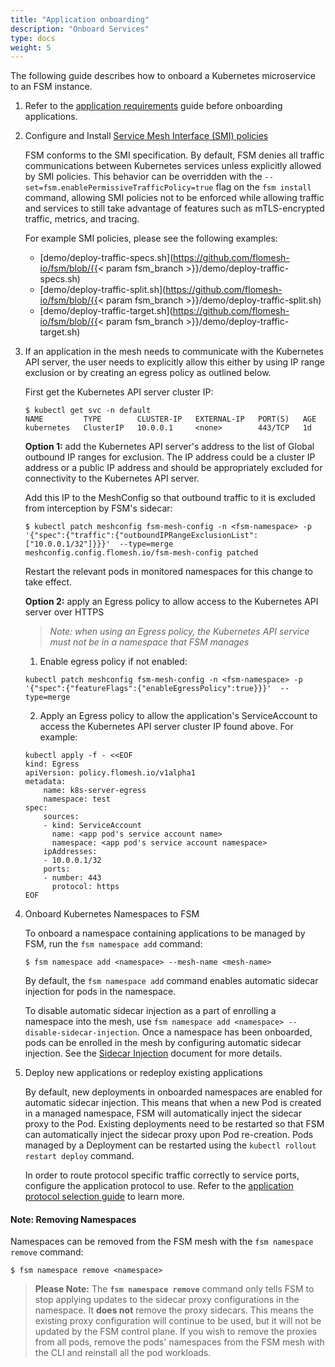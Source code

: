 ```yaml
---
title: "Application onboarding"
description: "Onboard Services"
type: docs
weight: 5
---
```


The following guide describes how to onboard a Kubernetes microservice to an FSM instance.

1. Refer to the [application requirements](/guides/app_onboarding/prereqs) guide before onboarding applications.

2. Configure and Install [Service Mesh Interface (SMI) policies](https://github.com/servicemeshinterface/smi-spec)

    FSM conforms to the SMI specification. By default, FSM denies all traffic communications between Kubernetes services unless explicitly allowed by SMI policies. This behavior can be overridden with the `--set=fsm.enablePermissiveTrafficPolicy=true` flag on the `fsm install` command, allowing SMI policies not to be enforced while allowing traffic and services to still take advantage of features such as mTLS-encrypted traffic, metrics, and tracing.

    For example SMI policies, please see the following examples:
    - [demo/deploy-traffic-specs.sh](https://github.com/flomesh-io/fsm/blob/{{< param fsm_branch >}}/demo/deploy-traffic-specs.sh)
    - [demo/deploy-traffic-split.sh](https://github.com/flomesh-io/fsm/blob/{{< param fsm_branch >}}/demo/deploy-traffic-split.sh)
    - [demo/deploy-traffic-target.sh](https://github.com/flomesh-io/fsm/blob/{{< param fsm_branch >}}/demo/deploy-traffic-target.sh)

3. If an application in the mesh needs to communicate with the Kubernetes API server, the user needs to explicitly allow this either by using IP range exclusion or by creating an egress policy as outlined below.

   First get the Kubernetes API server cluster IP:
   ```console
   $ kubectl get svc -n default
   NAME         TYPE        CLUSTER-IP   EXTERNAL-IP   PORT(S)   AGE
   kubernetes   ClusterIP   10.0.0.1     <none>        443/TCP   1d
   ```

    **Option 1:** add the Kubernetes API server's address to the list of Global outbound IP ranges for exclusion. The IP address could be a cluster IP address or a public IP address and should be appropriately excluded for connectivity to the Kubernetes API server.

    Add this IP to the MeshConfig so that outbound traffic to it is excluded from interception by FSM's sidecar:
    ```console
    $ kubectl patch meshconfig fsm-mesh-config -n <fsm-namespace> -p '{"spec":{"traffic":{"outboundIPRangeExclusionList":["10.0.0.1/32"]}}}'  --type=merge
    meshconfig.config.flomesh.io/fsm-mesh-config patched
    ```
    
    Restart the relevant pods in monitored namespaces for this change to take effect.

    **Option 2:** apply an Egress policy to allow access to the Kubernetes API server over HTTPS
   
   > _Note: when using an Egress policy, the Kubernetes API service must not be in a namespace that FSM manages_

    1. Enable egress policy if not enabled:
    ```console
    kubectl patch meshconfig fsm-mesh-config -n <fsm-namespace> -p '{"spec":{"featureFlags":{"enableEgressPolicy":true}}}'  --type=merge
    ```
   
    2. Apply an Egress policy to allow the application's ServiceAccount to access the Kubernetes API server cluster IP found above.
    For example:
    ```console
    kubectl apply -f - <<EOF
    kind: Egress
    apiVersion: policy.flomesh.io/v1alpha1
    metadata:
        name: k8s-server-egress
        namespace: test
    spec:
        sources:
        - kind: ServiceAccount
          name: <app pod's service account name>
          namespace: <app pod's service account namespace>
        ipAddresses:
        - 10.0.0.1/32
        ports:
        - number: 443
          protocol: https
    EOF
    ```  

4. Onboard Kubernetes Namespaces to FSM

    To onboard a namespace containing applications to be managed by FSM, run the `fsm namespace add` command:

    ```console
    $ fsm namespace add <namespace> --mesh-name <mesh-name>
    ```

    By default, the `fsm namespace add` command enables automatic sidecar injection for pods in the namespace.

    To disable automatic sidecar injection as a part of enrolling a namespace into the mesh, use `fsm namespace add <namespace> --disable-sidecar-injection`.
    Once a namespace has been onboarded, pods can be enrolled in the mesh by configuring automatic sidecar injection. See the [Sidecar Injection](/guides/app_onboarding/sidecar_injection) document for more details.

5.  Deploy new applications or redeploy existing applications

    By default, new deployments in onboarded namespaces are enabled for automatic sidecar injection. This means that when a new Pod is created in a managed namespace, FSM will automatically inject the sidecar proxy to the Pod.
    Existing deployments need to be restarted so that FSM can automatically inject the sidecar proxy upon Pod re-creation. Pods managed by a Deployment can be restarted using the `kubectl rollout restart deploy` command.

    In order to route protocol specific traffic correctly to service ports, configure the application protocol to use. Refer to the [application protocol selection guide](/guides/app_onboarding/app_protocol_selection) to learn more.

#### Note: Removing Namespaces
Namespaces can be removed from the FSM mesh with the `fsm namespace remove` command:

```console
$ fsm namespace remove <namespace>
```

> **Please Note:**
> The **`fsm namespace remove`** command only tells FSM to stop applying updates to the sidecar proxy configurations in the namespace. It **does not** remove the proxy sidecars. This means the existing proxy configuration will continue to be used, but it will not be updated by the FSM control plane. If you wish to remove the proxies from all pods, remove the pods' namespaces from the FSM mesh with the CLI and reinstall all the pod workloads.

